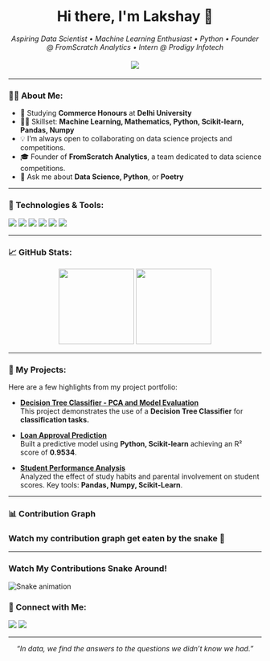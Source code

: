 <h1 align="center">Hi there, I'm Lakshay 👋</h1>
<p align="center">
  <i>Aspiring Data Scientist • Machine Learning Enthusiast • Python • Founder @ FromScratch Analytics • Intern @ Prodigy Infotech </i>
</p>

<p align="center">
  <img src="https://readme-typing-svg.herokuapp.com?color=%2336BCF7&size=25&center=true&vCenter=true&width=700&lines=Welcome+to+my+GitHub+Profile!;Aspiring+Data+Scientist+from+Delhi+University;Exploring+the+world+of+Data+Science+and+AI!" style="padding: 5px;">
</p>


---

### 👨‍💻 About Me:
- 📘 Studying **Commerce Honours** at **Delhi University**
- 👨‍🏫 Skillset: **Machine Learning, Mathematics, Python, Scikit-learn, Pandas, Numpy**
- 💡 I’m always open to collaborating on data science projects and competitions.
- 🎓 Founder of **FromScratch Analytics**, a team dedicated to data science competitions.
- 💬 Ask me about **Data Science, Python**, or **Poetry**

---

### 🔧 Technologies & Tools:
<p align="left">
  <img src="https://img.shields.io/badge/Python-3776AB?style=for-the-badge&logo=python&logoColor=white"/>
  <img src="https://img.shields.io/badge/Scikit_Learn-F7931E?style=for-the-badge&logo=scikit-learn&logoColor=white"/>
  <img src="https://img.shields.io/badge/Pandas-150458?style=for-the-badge&logo=pandas&logoColor=white"/>
  <img src="https://img.shields.io/badge/Numpy-013243?style=for-the-badge&logo=numpy&logoColor=white"/>
  <img src="https://img.shields.io/badge/Matplotlib-3766AB?style=for-the-badge&logo=plotly&logoColor=white"/>
  <img src="https://img.shields.io/badge/Git-F05032?style=for-the-badge&logo=git&logoColor=white"/>
</p>

---

### 📈 GitHub Stats:

<p align="center">
  <img height="150em" src="https://github-readme-stats.vercel.app/api?username=lakshayknows&show_icons=true&hide_border=true&count_private=true&theme=radical" style="display: inline-block;"/>
  <img height="150em" src="https://github-readme-stats.vercel.app/api/top-langs/?username=lakshayknows&exclude_repo=PortfolioSite&show_icons=true&hide_border=true&layout=compact&langs_count=8&theme=radical" style="display: inline-block;"/>
</p>

---

### 🌟 My Projects:
Here are a few highlights from my project portfolio:

- [**Decision Tree Classifier - PCA and Model Evaluation**](https://github.com/lakshayknows/ds_prodigy_infotech/tree/task-3)                                                               
    This project demonstrates the use of a **Decision Tree Classifier** for **classification tasks.**

- [**Loan Approval Prediction**](https://github.com/lakshayknows/loan-approval-prediction)  
  Built a predictive model using **Python, Scikit-learn** achieving an R² score of **0.9534**.

- [**Student Performance Analysis**](https://github.com/lakshayknows/Student_Performance)  
  Analyzed the effect of study habits and parental involvement on student scores. Key tools: **Pandas, Numpy, Scikit-Learn**.

---

### 📊 Contribution Graph

### Watch my contribution graph get eaten by the snake :snake:

---

### Watch My Contributions Snake Around!

![Snake animation](https://github.com/lakshayknows/lakshayknows/blob/output/github-contribution-grid-snake.svg)



### 💬 Connect with Me:

<p align="left">
  <a href="https://www.linkedin.com/in/lakshayhanda"><img src="https://img.shields.io/badge/LinkedIn-0077B5?style=for-the-badge&logo=linkedin&logoColor=white"/></a>
  <a href="mailto:connect.lakshay@outlook.com"><img src="https://img.shields.io/badge/Email-D14836?style=for-the-badge&logo=gmail&logoColor=white"/></a>
</p>

---

<p align="center">
  <i>“In data, we find the answers to the questions we didn’t know we had.”</i>
</p>
